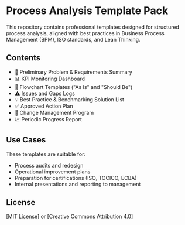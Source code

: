 # Process Analysis Template Pack

This repository contains professional templates designed for structured process analysis, aligned with best practices in Business Process Management (BPM), ISO standards, and Lean Thinking.

## Contents

- 🧩 Preliminary Problem & Requirements Summary
- 📊 KPI Monitoring Dashboard
- 📍 Flowchart Templates ("As Is" and "Should Be")
- ⚠️ Issues and Gaps Logs
- 💡 Best Practice & Benchmarking Solution List
- ✅ Approved Action Plan
- 🔄 Change Management Program
- 📈 Periodic Progress Report

## Use Cases

These templates are suitable for:
- Process audits and redesign
- Operational improvement plans
- Preparation for certifications (ISO, TOCICO, ECBA)
- Internal presentations and reporting to management

## License

[MIT License] or [Creative Commons Attribution 4.0]
